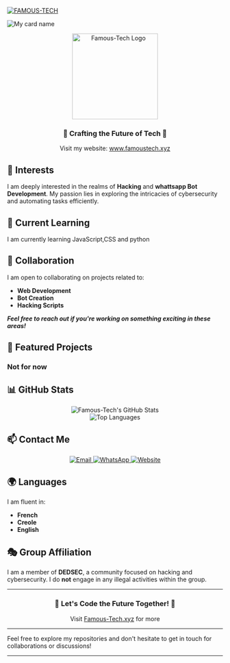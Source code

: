 [![FAMOUS-TECH](https://readme-typing-svg.demolab.com?font=Anton&size=30&pause=998&color=F51FFF&background=F7F2F20A&vCenter=true&random=false&width=480&lines=Hello+Everyone%F0%9F%91%8B!;My+Name+is+FAMOUS-TECH;I+am+a+Self+Learned+Full-Stack+Developer;I+am+from+HAITI;Nice+to+Meet+You)](https://www.famoustech.xyz)


![My card name](https://cardivo.vercel.app/api?name=FAMOUS-%20TECH%20&description=Hi,%20Welcome%20To%20My%20Profile&image=https://github.com/Famous-Tech.png?v=4&backgroundColor=brown&site=www.famoustech.xyz)
</p>

<div align="center">
  <a href="https://www.famoustech.xyz">
    <img src="https://graph.org/file/5020b4d10c9626131f104.jpg" alt="Famous-Tech Logo" width="200" height="200" />
  </a>
</div>

<div align="center">
  <h3>🌟 Crafting the Future of Tech 🌟</h3>
  <p>Visit my website: <a href="https://www.famoustech.xyz">www.famoustech.xyz</a></p>
</div>


## 👀 Interests
I am deeply interested in the realms of **Hacking** and **whattsapp Bot Development**. My passion lies in exploring the intricacies of cybersecurity and automating tasks efficiently.

## 🌱 Current Learning
I am currently learning JavaScript,CSS and python 

## 💞️ Collaboration
I am open to collaborating on projects related to:
- **Web Development**
- **Bot Creation**
- **Hacking Scripts**

***Feel free to reach out if you're working on something exciting in these areas!***

## 🚀 Featured Projects

### Not for now

## 📊 GitHub Stats

<div align="center">
  <img src="https://github-readme-stats.vercel.app/api?username=Famous-Tech&show_icons=true&theme=dark" alt="Famous-Tech's GitHub Stats" />
</div>

<div align="center">
  <img src="https://github-readme-stats.vercel.app/api/top-langs/?username=Famous-Tech&layout=compact&theme=dark" alt="Top Languages" />
</div>

## 📫 Contact Me

<p align="center">
  <a href="mailto:famoustechgroup@proton.me">
    <img src="https://img.shields.io/badge/Email%20Me-black?style=for-the-badge&logo=Gmail" alt="Email">
  </a>
  <a href="https://wa.me/50944156629?text=Hi+Famous-Tech+How+are+you">
    <img src="https://img.shields.io/badge/WhatsApp%20Me-red?style=for-the-badge&logo=WhatsApp" alt="WhatsApp">
  </a>
  <a href="https://www.famoustech.xyz">
    <img src="https://img.shields.io/badge/Visit%20My%20Website-blue?style=for-the-badge&logo=Google-Chrome" alt="Website">
  </a>
</p>

## 🌍 Languages
I am fluent in:
- **French**
- **Creole**
- **English**

## 🎭 Group Affiliation
I am a member of **DEDSEC**, a community focused on hacking and cybersecurity. I do **not** engage in any illegal activities within the group.

---

<div align="center">
  <h3>🚀 Let's Code the Future Together! 🚀</h3>
  <p>Visit <a href="https://www.famoustech.xyz">Famous-Tech.xyz</a> for more</p>
</div>

---

Feel free to explore my repositories and don't hesitate to get in touch for collaborations or discussions!

---
